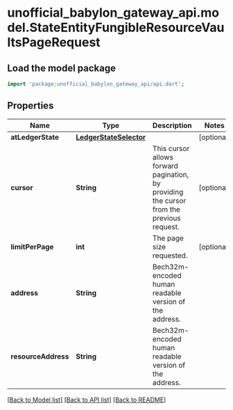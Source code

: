 # unofficial_babylon_gateway_api.model.StateEntityFungibleResourceVaultsPageRequest

## Load the model package
```dart
import 'package:unofficial_babylon_gateway_api/api.dart';
```

## Properties
Name | Type | Description | Notes
------------ | ------------- | ------------- | -------------
**atLedgerState** | [**LedgerStateSelector**](LedgerStateSelector.md) |  | [optional] 
**cursor** | **String** | This cursor allows forward pagination, by providing the cursor from the previous request. | [optional] 
**limitPerPage** | **int** | The page size requested. | [optional] 
**address** | **String** | Bech32m-encoded human readable version of the address. | 
**resourceAddress** | **String** | Bech32m-encoded human readable version of the address. | 

[[Back to Model list]](../README.md#documentation-for-models) [[Back to API list]](../README.md#documentation-for-api-endpoints) [[Back to README]](../README.md)



